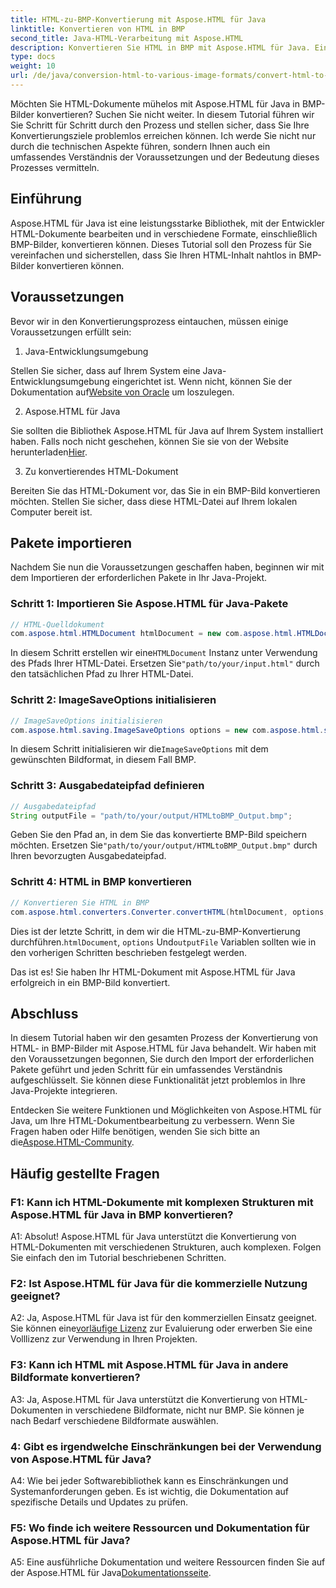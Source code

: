 ```yaml
---
title: HTML-zu-BMP-Konvertierung mit Aspose.HTML für Java
linktitle: Konvertieren von HTML in BMP
second_title: Java-HTML-Verarbeitung mit Aspose.HTML
description: Konvertieren Sie HTML in BMP mit Aspose.HTML für Java. Ein umfassendes Tutorial zur nahtlosen Konvertierung von HTML-Dokumenten in BMP-Bilder mit Aspose.HTML für Java.
type: docs
weight: 10
url: /de/java/conversion-html-to-various-image-formats/convert-html-to-bmp/
---
```

Möchten Sie HTML-Dokumente mühelos mit Aspose.HTML für Java in BMP-Bilder konvertieren? Suchen Sie nicht weiter. In diesem Tutorial führen wir Sie Schritt für Schritt durch den Prozess und stellen sicher, dass Sie Ihre Konvertierungsziele problemlos erreichen können. Ich werde Sie nicht nur durch die technischen Aspekte führen, sondern Ihnen auch ein umfassendes Verständnis der Voraussetzungen und der Bedeutung dieses Prozesses vermitteln. 

## Einführung

Aspose.HTML für Java ist eine leistungsstarke Bibliothek, mit der Entwickler HTML-Dokumente bearbeiten und in verschiedene Formate, einschließlich BMP-Bilder, konvertieren können. Dieses Tutorial soll den Prozess für Sie vereinfachen und sicherstellen, dass Sie Ihren HTML-Inhalt nahtlos in BMP-Bilder konvertieren können.

## Voraussetzungen

Bevor wir in den Konvertierungsprozess eintauchen, müssen einige Voraussetzungen erfüllt sein:

1. Java-Entwicklungsumgebung

 Stellen Sie sicher, dass auf Ihrem System eine Java-Entwicklungsumgebung eingerichtet ist. Wenn nicht, können Sie der Dokumentation auf[Website von Oracle](https://www.oracle.com/java/technologies/javase-downloads.html) um loszulegen.

2. Aspose.HTML für Java

Sie sollten die Bibliothek Aspose.HTML für Java auf Ihrem System installiert haben. Falls noch nicht geschehen, können Sie sie von der Website herunterladen[Hier](https://releases.aspose.com/html/java/).

3. Zu konvertierendes HTML-Dokument

Bereiten Sie das HTML-Dokument vor, das Sie in ein BMP-Bild konvertieren möchten. Stellen Sie sicher, dass diese HTML-Datei auf Ihrem lokalen Computer bereit ist.

## Pakete importieren

Nachdem Sie nun die Voraussetzungen geschaffen haben, beginnen wir mit dem Importieren der erforderlichen Pakete in Ihr Java-Projekt.

### Schritt 1: Importieren Sie Aspose.HTML für Java-Pakete

```java
// HTML-Quelldokument
com.aspose.html.HTMLDocument htmlDocument = new com.aspose.html.HTMLDocument("path/to/your/input.html");
```

 In diesem Schritt erstellen wir eine`HTMLDocument` Instanz unter Verwendung des Pfads Ihrer HTML-Datei. Ersetzen Sie`"path/to/your/input.html"` durch den tatsächlichen Pfad zu Ihrer HTML-Datei.

### Schritt 2: ImageSaveOptions initialisieren

```java
// ImageSaveOptions initialisieren
com.aspose.html.saving.ImageSaveOptions options = new com.aspose.html.saving.ImageSaveOptions(com.aspose.html.rendering.image.ImageFormat.Bmp);
```

 In diesem Schritt initialisieren wir die`ImageSaveOptions` mit dem gewünschten Bildformat, in diesem Fall BMP.

### Schritt 3: Ausgabedateipfad definieren

```java
// Ausgabedateipfad
String outputFile = "path/to/your/output/HTMLtoBMP_Output.bmp";
```

 Geben Sie den Pfad an, in dem Sie das konvertierte BMP-Bild speichern möchten. Ersetzen Sie`"path/to/your/output/HTMLtoBMP_Output.bmp"` durch Ihren bevorzugten Ausgabedateipfad.

### Schritt 4: HTML in BMP konvertieren

```java
// Konvertieren Sie HTML in BMP
com.aspose.html.converters.Converter.convertHTML(htmlDocument, options, outputFile);
```

 Dies ist der letzte Schritt, in dem wir die HTML-zu-BMP-Konvertierung durchführen.`htmlDocument`, `options` Und`outputFile` Variablen sollten wie in den vorherigen Schritten beschrieben festgelegt werden.

Das ist es! Sie haben Ihr HTML-Dokument mit Aspose.HTML für Java erfolgreich in ein BMP-Bild konvertiert.

## Abschluss

In diesem Tutorial haben wir den gesamten Prozess der Konvertierung von HTML- in BMP-Bilder mit Aspose.HTML für Java behandelt. Wir haben mit den Voraussetzungen begonnen, Sie durch den Import der erforderlichen Pakete geführt und jeden Schritt für ein umfassendes Verständnis aufgeschlüsselt. Sie können diese Funktionalität jetzt problemlos in Ihre Java-Projekte integrieren.

 Entdecken Sie weitere Funktionen und Möglichkeiten von Aspose.HTML für Java, um Ihre HTML-Dokumentbearbeitung zu verbessern. Wenn Sie Fragen haben oder Hilfe benötigen, wenden Sie sich bitte an die[Aspose.HTML-Community](https://forum.aspose.com/).

## Häufig gestellte Fragen

### F1: Kann ich HTML-Dokumente mit komplexen Strukturen mit Aspose.HTML für Java in BMP konvertieren?

A1: Absolut! Aspose.HTML für Java unterstützt die Konvertierung von HTML-Dokumenten mit verschiedenen Strukturen, auch komplexen. Folgen Sie einfach den im Tutorial beschriebenen Schritten.

### F2: Ist Aspose.HTML für Java für die kommerzielle Nutzung geeignet?

 A2: Ja, Aspose.HTML für Java ist für den kommerziellen Einsatz geeignet. Sie können eine[vorläufige Lizenz](https://purchase.aspose.com/temporary-license/) zur Evaluierung oder erwerben Sie eine Volllizenz zur Verwendung in Ihren Projekten.

### F3: Kann ich HTML mit Aspose.HTML für Java in andere Bildformate konvertieren?

A3: Ja, Aspose.HTML für Java unterstützt die Konvertierung von HTML-Dokumenten in verschiedene Bildformate, nicht nur BMP. Sie können je nach Bedarf verschiedene Bildformate auswählen.

### 4: Gibt es irgendwelche Einschränkungen bei der Verwendung von Aspose.HTML für Java?

A4: Wie bei jeder Softwarebibliothek kann es Einschränkungen und Systemanforderungen geben. Es ist wichtig, die Dokumentation auf spezifische Details und Updates zu prüfen.

### F5: Wo finde ich weitere Ressourcen und Dokumentation für Aspose.HTML für Java?

A5: Eine ausführliche Dokumentation und weitere Ressourcen finden Sie auf der Aspose.HTML für Java[Dokumentationsseite](https://reference.aspose.com/html/java/).